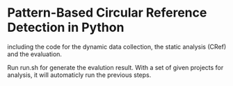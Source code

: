 #  Pattern-Based Circular Reference Detection in Python

including the code for the dynamic data collection, the static analysis (CRef) and the evaluation.

Run run.sh for generate the evalution result. With a set of given projects for analysis, it will automaticly run the previous steps.
